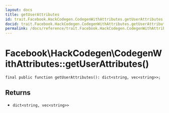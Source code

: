 ```yaml
---
layout: docs
title: getUserAttributes
id: trait.Facebook.HackCodegen.CodegenWithAttributes.getUserAttributes
docid: trait.Facebook.HackCodegen.CodegenWithAttributes.getUserAttributes
permalink: /docs/reference/trait.Facebook.HackCodegen.CodegenWithAttributes.getUserAttributes/
---
```

# Facebook\\HackCodegen\\CodegenWithAttributes::getUserAttributes()




``` Hack
final public function getUserAttributes(): dict<string, vec<string>>;
```




## Returns




* ` dict<string, vec<string>> `